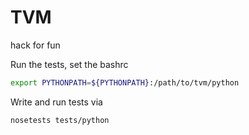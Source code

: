 # TVM

hack for fun

Run the tests, set the bashrc

```bash
export PYTHONPATH=${PYTHONPATH}:/path/to/tvm/python
```

Write and run tests via

```bash
nosetests tests/python
```
